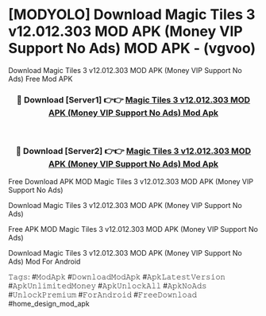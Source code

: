 # [MODYOLO] Download Magic Tiles 3 v12.012.303 MOD APK (Money VIP Support No Ads) MOD APK - (vgvoo)
Download Magic Tiles 3 v12.012.303 MOD APK (Money VIP Support No Ads) Free Mod APK

<div align="center">
<h3>🔴 Download [Server1] 👉👉 <a href="https://apk-comot.site?title=Magic_Tiles_3_v12.012.303_MOD_APK_(Money_VIP_Support_No_Ads)">Magic Tiles 3 v12.012.303 MOD APK (Money VIP Support No Ads) Mod Apk</a></h3><br>

<h3>🔴 Download [Server2] 👉👉 <a href="https://apk-comot.site?title=Magic_Tiles_3_v12.012.303_MOD_APK_(Money_VIP_Support_No_Ads)">Magic Tiles 3 v12.012.303 MOD APK (Money VIP Support No Ads) Mod Apk</a></h3>
</div>


Free Download APK MOD Magic Tiles 3 v12.012.303 MOD APK (Money VIP Support No Ads)

Download Magic Tiles 3 v12.012.303 MOD APK (Money VIP Support No Ads) 

Free APK MOD Magic Tiles 3 v12.012.303 MOD APK (Money VIP Support No Ads) 

Download Magic Tiles 3 v12.012.303 MOD APK (Money VIP Support No Ads) Mod For Android

𝚃𝚊𝚐𝚜: #𝙼𝚘𝚍𝙰𝚙𝚔 #𝙳𝚘𝚠𝚗𝚕𝚘𝚊𝚍𝙼𝚘𝚍𝙰𝚙𝚔 #𝙰𝚙𝚔𝙻𝚊𝚝𝚎𝚜𝚝𝚅𝚎𝚛𝚜𝚒𝚘𝚗 #𝙰𝚙𝚔𝚄𝚗𝚕𝚒𝚖𝚒𝚝𝚎𝚍𝙼𝚘𝚗𝚎𝚢 #𝙰𝚙𝚔𝚄𝚗𝚕𝚘𝚌𝚔𝙰𝚕𝚕 #𝙰𝚙𝚔𝙽𝚘𝙰𝚍𝚜 #𝚄𝚗𝚕𝚘𝚌𝚔𝙿𝚛𝚎𝚖𝚒𝚞𝚖 #𝙵𝚘𝚛𝙰𝚗𝚍𝚛𝚘𝚒𝚍 #𝙵𝚛𝚎𝚎𝙳𝚘𝚠𝚗𝚕𝚘𝚊𝚍 #home_design_mod_apk